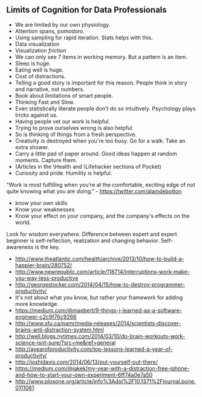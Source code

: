 ## Limits of Cognition for Data Professionals

* We are limited by our own physiology.
* Attention spans, pomodoro.
* Using sampling for rapid iteration. Stats helps with this.
* Data visualization
* Visualization *friction*
* We can only see 7 items in working memory. But a pattern is an item.
* Sleep is huge.
* Eating well is huge.
* Cost of distractions.
* Telling a good story is important for this reason. People think in story and narrative, not numbers.
* Book about limitations of smart people.
* Thinking Fast and Slow.
* Even statistically literate people don't do so intuitively. Psychology plays tricks against us.
* Having people vet our work is helpful. 
* Trying to prove ourselves wrong is also helpful.
* So is thinking of things from a fresh perspective.
* Creativity is destroyed when you're too busy. Go for a walk. Take an extra shower. 
* Carry a little pad of paper around. Good ideas happen at random moments. Capture them.
* (Articles in the \Health and \Lifehacker sections of Pocket)
* Curiosity and pride. Humility is helpful.

"Work is most fulfilling when you're at the comfortable, exciting edge of not quite knowing what you are doing." - https://twitter.com/alaindebotton

* know your own skills
* Know your weaknesses
* Know your effect on your company, and the company's effects on the world.

Look for wisdom everywhere. Difference between expert and expert beginner is self-reflection, realization and changing behavior. Self-awareness is the key.

* http://www.theatlantic.com/health/archive/2013/10/how-to-build-a-happier-brain/280752/
* http://www.newrepublic.com/article/118714/interruptions-work-make-you-way-less-productive
* http://georgestocker.com/2014/04/15/how-to-destroy-programmer-productivity/
* It's not about what you know, but rather your framework for adding more knowledge.
* https://medium.com/@maebert/9-things-i-learned-as-a-software-engineer-c2c9f76c9266
* http://www.sfu.ca/pamr/media-releases/2014/scientists-discover-brains-anti-distraction-system.html
* http://well.blogs.nytimes.com/2014/03/10/do-brain-workouts-work-science-isnt-sure/?src=me&ref=general
* http://ayearofproductivity.com/top-lessons-learned-a-year-of-productivity/
* http://joshldavis.com/2014/06/13/put-yourself-out-there/
* https://medium.com/@jakek/my-year-with-a-distraction-free-iphone-and-how-to-start-your-own-experiment-6ff74a0e7a50
* http://www.plosone.org/article/info%3Adoi%2F10.1371%2Fjournal.pone.0111081